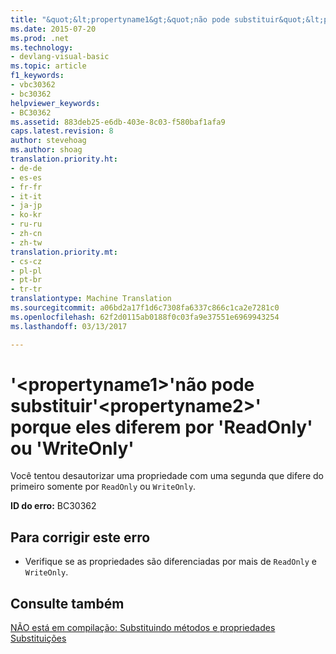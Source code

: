 ```yaml
---
title: "&quot;&lt;propertyname1&gt;&quot;não pode substituir&quot;&lt;propertyname2&gt;&quot; porque eles diferem por &quot;ReadOnly&quot; ou &quot;WriteOnly&quot; | Documentos do Microsoft"
ms.date: 2015-07-20
ms.prod: .net
ms.technology:
- devlang-visual-basic
ms.topic: article
f1_keywords:
- vbc30362
- bc30362
helpviewer_keywords:
- BC30362
ms.assetid: 883deb25-e6db-403e-8c03-f580baf1afa9
caps.latest.revision: 8
author: stevehoag
ms.author: shoag
translation.priority.ht:
- de-de
- es-es
- fr-fr
- it-it
- ja-jp
- ko-kr
- ru-ru
- zh-cn
- zh-tw
translation.priority.mt:
- cs-cz
- pl-pl
- pt-br
- tr-tr
translationtype: Machine Translation
ms.sourcegitcommit: a06bd2a17f1d6c7308fa6337c866c1ca2e7281c0
ms.openlocfilehash: 62f2d0115ab0188f0c03fa9e37551e6969943254
ms.lasthandoff: 03/13/2017

---
```

# <a name="39ltpropertyname1gt39-cannot-override-39ltpropertyname2gt39-because-they-differ-by-39readonly39-or-39writeonly39"></a>'&lt;propertyname1&gt;'não pode substituir'&lt;propertyname2&gt;' porque eles diferem por 'ReadOnly' ou 'WriteOnly'
Você tentou desautorizar uma propriedade com uma segunda que difere do primeiro somente por `ReadOnly` ou `WriteOnly`.  
  
 **ID do erro:** BC30362  
  
## <a name="to-correct-this-error"></a>Para corrigir este erro  
  
-   Verifique se as propriedades são diferenciadas por mais de `ReadOnly` e `WriteOnly`.  
  
## <a name="see-also"></a>Consulte também  
 [NÃO está em compilação: Substituindo métodos e propriedades](http://msdn.microsoft.com/en-us/2167e8f5-1225-4b13-9ebd-02591ba90213)   
 [Substituições](../../visual-basic/language-reference/modifiers/overrides.md)
